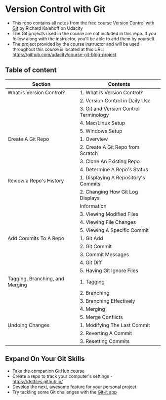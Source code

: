 # Version Control with Git
- This repo contains all notes from the free course [Version Control with Git](https://learn.udacity.com/courses/ud123) by Richard Kalehoff on Udacity
- The Git projects used in the course are not included in this repo. If you follow along with the instructor, you'll be able to add them by yourself.
- The project provided by the course instructor and will be used throughout this course is located at this URL: https://github.com/udacity/course-git-blog-project

## Table of content
| Section                          | Contents                                |
|----------------------------------|-----------------------------------------|
| What is Version Control?         | 1. What is Version Control?             |
|                                  | 2. Version Control in Daily Use         |
|                                  | 3. Git and Version Control Terminology  |
|                                  | 4. Mac/Linux Setup                      |
|                                  | 5. Windows Setup                        |
| Create A Git Repo                | 1. Overview            
|                                  | 2. Create A Git Repo from Scratch       |
|                                  | 3. Clone An Existing Repo               |
|                                  | 4. Determine A Repo's Status            |
| Review a Repo's History          | 1. Displaying A Repository's Commits    |
|                                  | 2. Changing How Git Log Displays        |
|                                  | Information                             |
|                                  | 3. Viewing Modified Files               |
|                                  | 4. Viewing File Changes                 |
|                                  | 5. Viewing A Specific Commit            |
| Add Commits To A Repo            | 1. Git Add                              |
|                                  | 2. Git Commit                           |
|                                  | 3. Commit Messages                      |
|                                  | 4. Git Diff                             |
|                                  | 5. Having Git Ignore Files              |
| Tagging, Branching, and Merging  | 1. Tagging                              |
|                                  | 2. Branching                            |
|                                  | 3. Branching Effectively                |
|                                  | 4. Merging                              |
|                                  | 5. Merge Conflicts                      |
| Undoing Changes                  | 1. Modifying The Last Commit            |
|                                  | 2. Reverting A Commit                   |
|                                  | 3. Resetting Commits                    |

## Expand On Your Git Skills
- Take the companion GitHub course
- Create a repo to track your computer's settings - https://dotfiles.github.io/
- Develop the next, awesome feature for your personal project
- Try tackling some Git challenges with the [Git-it app](https://github.com/jlord/git-it-electron)